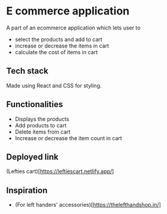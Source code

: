 # E commerce application
 A part of an ecommerce application which lets user to 
  * select the products and add to cart
  * increase or decrease the items in cart
  * calculate the cost of items in cart
  
## Tech stack 
  Made using React and CSS for styling.
  
## Functionalities
  * Displays the products
  * Add products to cart
  * Delete items from cart
  * Increase or decrease the item count in cart
  
## Deployed link
  (Lefties cart)[https://leftiescart.netlify.app/]

## Inspiration
 * (For left handers' accessories)[https://thelefthandshop.in/]